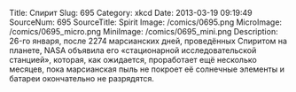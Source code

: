 Title: Спирит 
Slug: 695 
Category: xkcd 
Date: 2013-03-19 09:19:49 
SourceNum: 695 
SourceTitle: Spirit 
Image: /comics/0695.png 
MicroImage: /comics/0695_micro.png 
MiniImage: /comics/0695_mini.png 
Description: 26-го января, после 2274 марсианских дней, проведённых Спиритом на планете, NASA объявила его «стационарной исследовательской станцией», которая, как ожидается, проработает ещё несколько месяцев, пока марсианская пыль не покроет её солнечные элементы и батареи окончательно не разрядятся. 

